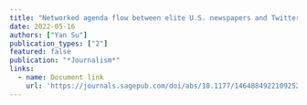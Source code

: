 ```yaml
---
title: "Networked agenda flow between elite U.S. newspapers and Twitter: A case study of the 2020 Black Lives Matter movement"
date: 2022-05-16
authors: ["Yan Su"]
publication_types: ["2"]
featured: false
publication: "*Journalism*"
links:
  - name: Document link
    url: 'https://journals.sagepub.com/doi/abs/10.1177/14648849221092521'
---
```

